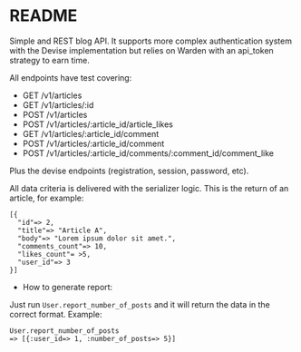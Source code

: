 # README

Simple and REST blog API. It supports more complex authentication system with the Devise implementation but relies on Warden with an api_token strategy to earn time.

All endpoints have test covering:

* GET /v1/articles
* GET /v1/articles/:id
* POST /v1/articles
* POST /v1/articles/:article_id/article_likes
* GET  /v1/articles/:article_id/comment
* POST  /v1/articles/:article_id/comment
* POST /v1/articles/:article_id/comments/:comment_id/comment_like

Plus the devise endpoints (registration, session, password, etc).

All data criteria is delivered with the serializer logic. This is the return of an article, for example:

```
[{
  "id"=> 2,
  "title"=> "Article A",
  "body"=> "Lorem ipsum dolor sit amet.", 
  "comments_count"=> 10,
  "likes_count"= >5,
  "user_id"=> 3
}]
```

* How to generate report:

Just run `User.report_number_of_posts` and it will return the data in the correct format. Example:

```
User.report_number_of_posts
=> [{:user_id=> 1, :number_of_posts=> 5}]
```
